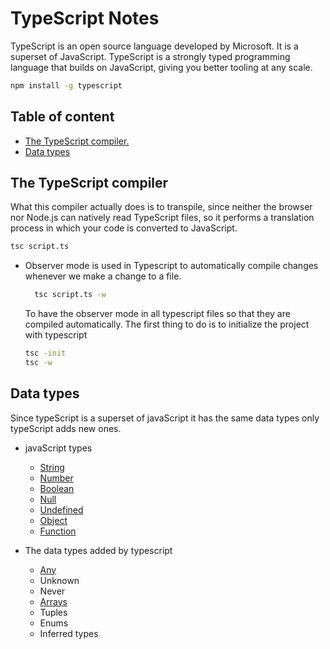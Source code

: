 # TypeScript Notes

TypeScript is an open source language developed by Microsoft. It is a superset of JavaScript. TypeScript is a strongly typed programming language that builds on JavaScript, giving you better tooling at any scale.

```bash
npm install -g typescript
```

## Table of content

- [The TypeScript compiler.](#the-typescript-compiler)
- [Data types](#data-types)

## The TypeScript compiler

What this compiler actually does is to transpile, since neither the browser nor Node.js can natively read TypeScript files, so it performs a translation process in which your code is converted to JavaScript.

```bash
tsc script.ts
```

- Observer mode is used in Typescript to automatically compile changes whenever we make a change to a file.

  ```bash
    tsc script.ts -w
  ```

  To have the observer mode in all typescript files so that they are compiled automatically. The first thing to do is to initialize the project with typescript

  ```bash
  tsc -init
  tsc -w
  ```

## Data types

Since typeScript is a superset of javaScript it has the same data types only typeScript adds new ones.

- javaScript types

  - [String](/typescript/data-types/javascript/string.ts)
  - [Number](/typescript/data-types/javascript/number.ts)
  - [Boolean](/typescript/data-types/javascript/boolean.ts)
  - [Null](/typescript/data-types/javascript/null.ts)
  - [Undefined](/typescript/data-types/javascript/undefined.ts)
  - [Object](/typescript/data-types/javascript/object.ts)
  - [Function](/typescript/data-types/javascript/functions.ts)

- The data types added by typescript

  - [Any](/typescript/data-types/typescript/any.ts)
  <!-- VOID -> Generally used on function return-types -->
  - Unknown
  - Never
  - [Arrays](/typescript/)
  - Tuples
  - Enums
  - Inferred types
